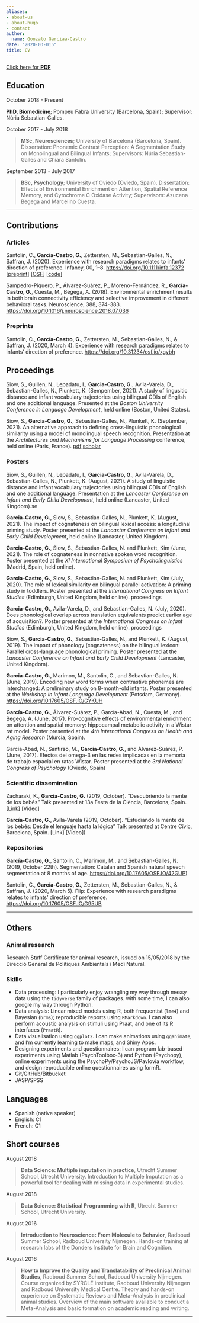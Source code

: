 ```yaml
---
aliases:
- about-us
- about-hugo
- contact
author:
  name: Gonzalo Garciaa-Castro
date: "2020-03-015"
title: CV
---
```


[Click here for **PDF**](https://github.com/gongcastro/cv/raw/master/cv.pdf)

## Education

October 2018 - Present

**PhD, Biomedicine**; Pompeu Fabra University (Barcelona, Spain); Supervisor: Núria Sebastian-Galles.

October 2017 - July 2018

> **MSc, Neurosciences**; University of Barcelona (Barcelona, Spain). Dissertation: Phonemic Contrast Perception: A Segmentation Study on Monolingual and Bilingual Infants; Supervisors: Núria Sebastian-Galles and Chiara Santolin.

September 2013 - July 2017

> **BSc, Psychology**; University of Oviedo (Oviedo, Spain). Dissertation: Effects of Environmental Enrichment on Attention, Spatial Reference Memory, and Cytochrome C Oxidase Activity; Supervisors: Azucena Begega and Marcelino Cuesta.

___

## Contributions

### Articles

Santolin, C., **García-Castro, G.**, Zettersten, M., Sebastian-Galles, N., Saffran, J. (2020). Experience with research paradigms relates to infants' direction of preference. Infancy, 00, 1–8. https://doi.org/10.1111/infa.12372 [[preprint](https://psyarxiv.com/xgvbh/)] [[OSF](https://osf.io/g95ub/)]  [[code](https://github.com/gongcastro/Flip)] 

Sampedro-Piquero, P., Álvarez-Suárez, P., Moreno-Fernández, R., **García-Castro, G.**, Cuesta, M., Begega, A. (2018). Environmental enrichment results in both brain connectivity efficiency and selective improvement in different behavioral tasks. Neuroscience, 388, 374-383. https://doi.org/10.1016/j.neuroscience.2018.07.036

### Preprints

Santolin, C., **García-Castro, G.**, Zettersten, M., Sebastian-Galles, N., & Saffran, J. (2020, March 4). Experience with research paradigms relates to infants’ direction of preference. https://doi.org/10.31234/osf.io/xgvbh

## Proceedings

Siow, S., Guillen, N., Lepadatu, I., **Garcia-Castro, G.**, Avila-Varela, D., Sebastian-Galles, N., Plunkett, K. (Sempember, 2021). A study of lingusitic distance and infant vocabulary trajectories using bilingual CDIs of English and one additional language. Presented at the *Boston University Conference in Language Development*, held online (Boston, United States).


Siow, S., **Garcia-Castro, G.**, Sebastian-Galles, N., Plunkett, K. (September, 2021). An alternative approach to defining cross-linguistic phonological similarity using a model of monolingual speech recognition. Presentation at the *Architectures and Mechanisms for Language Processing* conference, held online (Paris, France). [pdf](https://amlap2021.github.io/program/23.pdf) [scholar](https://scholar.google.com/citations?view_op=view_citation&hl=en&user=fHetiuQAAAAJ&citation_for_view=fHetiuQAAAAJ:2osOgNQ5qMEC)


### Posters

Siow, S., Guillen, N., Lepadatu, I., **Garcia-Castro, G.**, Avila-Varela, D., Sebastian-Galles, N., Plunkett, K. (August, 2021). A study of linguistic distance and infant vocabulary trajectories using bilingual CDIs of English and one additional language. Presentation at the *Lancaster Conference on Infant and Early Child Development*, held online (Lancaster, United Kingdom).se

**Garcia-Castro, G.**, Siow, S., Sebastian-Galles, N., Plunkett, K. (August, 2021). The impact of cognateness on bilingual lexical access: a longitudinal priming study. Poster presented at the *Lancaster Conference on Infant and Early Child Development*, held online (Lancaster, United Kingdom).


**Garcia-Castro, G.**, Siow, S., Sebastian-Galles, N. and Plunkett, Kim (June, 2021). The role of cognateness in nonnative spoken word recognition. Poster presented at the *XI International Symposium of Psycholinguistics* (Madrid, Spain, held online).

**Garcia-Castro, G.**, Siow, S., Sebastian-Galles, N. and Plunkett, Kim (July, 2020). The role of lexical similarity on bilingual parallel activation: A priming study in toddlers. Poster presented at the *International Congress on Infant Studies* (Edimburgh, United Kingdom, held online). proceedings

**Garcia-Castro, G.**, Avila-Varela, D., and Sebastian-Galles, N. (July, 2020). Does phonological overlap across translation equivalents predict earlier age of acquisition?. Poster presented at the *International Congress on Infant Studies* (Edimburgh, United Kingdom, held online). proceedings

Siow, S., **Garcia-Castro, G.**, Sebastian-Galles, N., and Plunkett, K. (August, 2019). The impact of phonology (cognateness) on the bilingual lexicon: Parallel cross-language phonological priming. Poster presented at the *Lancaster Conference on Infant and Early Child Development* (Lancaster, United Kingdom).

**Garcia-Castro, G.**, Marimon, M., Santolin, C., and Sebastian-Galles, N. (June, 2019). Encoding new word forms when contrastive phonemes are interchanged: A preliminary study on 8-month-old infants. Poster presented at the *Workshop in Infant Language Development* (Potsdam, Germany). https://doi.org/10.17605/OSF.IO/GYKUH

**García-Castro, G.**, Álvarez-Suárez, P., García-Abad, N., Cuesta, M., and Begega, A. (June, 2017). Pro-cognitive effects of environmental enrichment on attention and spatial memory: hippocampal metabolic activity in a Wistar rat model. Poster presented at the *4th International Congress on Health and Aging Research* (Murcia, Spain).

García-Abad, N., Santirso, M., **García-Castro, G.**, and Álvarez-Suárez, P. (June, 2017). Efectos del omega-3 en las redes implicadas en la memoria de trabajo espacial en ratas Wistar. Poster presented at the *3rd National Congress of Psychology* (Oviedo, Spain)

### Scientific dissemination

Zacharaki, K., **García-Castro, G.** (2019, October). “Descubriendo la mente de los bebés” Talk presented at 13a Festa de la Ciència, Barcelona, Spain. [Link] [Video]

**García-Castro, G.**, Avila-Varela (2019, October). “Estudiando la mente de los bebés: Desde el lenguaje hasta la lógica” Talk presented at Centre Cívic, Barcelona, Spain. [Link] [Video])

### Repositories

**García-Castro, G.**, Santolin, C., Marimon, M., and Sebastian-Galles, N. (2019, October 22th). Segmentation: Catalan and Spanish natural speech segmentation at 8 months of age. https://doi.org/10.17605/OSF.IO/42GUP)

Santolin, C., **García-Castro, G.**, Zettersten, M., Sebastian-Galles, N., & Saffran, J. (2020, March 5). Flip: Experience with research paradigms relates to infants’ direction of preference. https://doi.org/10.17605/OSF.IO/G95UB

___

## Others

### Animal research

Research Staff Certificate for animal research, issued on 15/05/2018 by the Direcció General de Polítiques Ambientals i Medi Natural.

### Skills

* Data processing: I particularly enjoy wrangling my way through messy data using the `tidyverse` family of packages. with some time, I can also google my way through Python.
* Data analysis: Linear mixed models using R, both frequentist (`lme4`) and Bayesian (`brms`); reproducible reports using `RMarkdown`. I can also perform acoustic analysis on stimuli using Praat, and one of its R interfaces (`PraatR`).
* Data visualisation using `ggplot2`. I can make animations using `gganimate`, and I’m currently learning to make maps, and Shiny Apps.
* Designing experiments and questionnaires: I can program lab-based experiments using Matlab (PsychToolbox-3) and Python (Psychopy), online experiments using the PsychoPy/PsychoJS/Pavlovia workflow, and design reproducible online questionnaires using formR.
* Git/GitHub/Bitbucket
* JASP/SPSS

## Languages

* Spanish (native speaker)
* English: C1
* French: C1

## Short courses

August 2018

> **Data Science: Multiple imputation in practice**, Utrecht Summer School, Utrecht University. Introduction to Multiple Imputation as a powerful tool for dealing with missing data in experimental studies.

August 2018

> **Data Science: Statistical Programming with R**, Utrecht Summer School, Utrecht University.

August 2016

> **Introduction to Neuroscience: From Molecule to Behavior**, Radboud Summer School, Radboud University Nijmegen. Hands-on training at research labs of the Donders Institute for Brain and Cognition.

August 2016

> **How to Improve the Quality and Translatability of Preclinical Animal Studies**, Radboud Summer School, Radboud University Nijmegen. Course organized by SYRCLE institute, Radboud University Nijmegen and Radboud University Medical Centre. Theory and hands-on experience on Systematic Reviews and Meta-Analysis in preclinical animal studies. Overview of the main software available to conduct a Meta-Analysis and basic formation on academic reading and writing.

___



